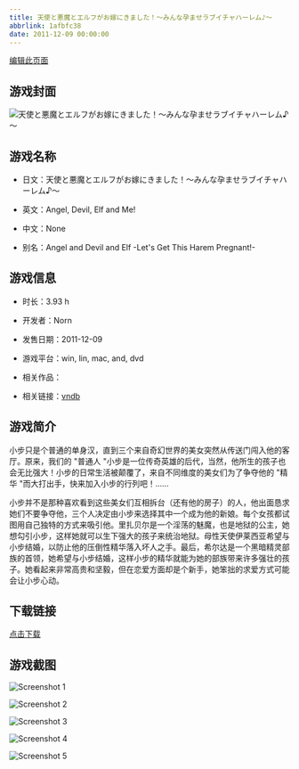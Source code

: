 ```yaml
---
title: 天使と悪魔とエルフがお嫁にきました！～みんな孕ませラブイチャハーレム♪～
abbrlink: 1afbfc38
date: 2011-12-09 00:00:00
---
```

[编辑此页面](https://github.com/ACG-3/ADV3-source/blob/main/source/_posts/games/%E5%A4%A9%E4%BD%BF%E3%81%A8%E6%82%AA%E9%AD%94%E3%81%A8%E3%82%A8%E3%83%AB%E3%83%95%E3%81%8C%E3%81%8A%E5%AB%81%E3%81%AB%E3%81%8D%E3%81%BE%E3%81%97%E3%81%9F%EF%BC%81%EF%BD%9E%E3%81%BF%E3%82%93%E3%81%AA%E5%AD%95%E3%81%BE%E3%81%9B%E3%83%A9%E3%83%96%E3%82%A4%E3%83%81%E3%83%A3%E3%83%8F%E3%83%BC%E3%83%AC%E3%83%A0%E2%99%AA%EF%BD%9E.md)

## 游戏封面

![天使と悪魔とエルフがお嫁にきました！～みんな孕ませラブイチャハーレム♪～](https%3A//pan.timero.xyz/onedrive/img_lib_001/%E5%A4%A9%E4%BD%BF%E3%81%A8%E6%82%AA%E9%AD%94%E3%81%A8%E3%82%A8%E3%83%AB%E3%83%95%E3%81%8C%E3%81%8A%E5%AB%81%E3%81%AB%E3%81%8D%E3%81%BE%E3%81%97%E3%81%9F%EF%BC%81%EF%BD%9E%E3%81%BF%E3%82%93%E3%81%AA%E5%AD%95%E3%81%BE%E3%81%9B%E3%83%A9%E3%83%96%E3%82%A4%E3%83%81%E3%83%A3%E3%83%8F%E3%83%BC%E3%83%AC%E3%83%A0%E2%99%AA%EF%BD%9E_cover.avif)


## 游戏名称

- 日文：天使と悪魔とエルフがお嫁にきました！～みんな孕ませラブイチャハーレム♪～
- 英文：Angel, Devil, Elf and Me!
- 中文：None

- 别名：Angel and Devil and Elf -Let's Get This Harem Pregnant!-


## 游戏信息

- 时长：3.93 h
- 开发者：Norn
- 发售日期：2011-12-09
- 游戏平台：win, lin, mac, and, dvd
- 相关作品：

- 相关链接：[vndb](https://vndb.org/v8491)


## 游戏简介

小步只是个普通的单身汉，直到三个来自奇幻世界的美女突然从传送门闯入他的客厅。原来，我们的 "普通人 "小步是一位传奇英雄的后代，当然，他所生的孩子也会无比强大！小步的日常生活被颠覆了，来自不同维度的美女们为了争夺他的 "精华 "而大打出手，快来加入小步的行列吧！......

小步并不是那种喜欢看到这些美女们互相拆台（还有他的房子）的人，他出面恳求她们不要争夺他，三个人决定由小步来选择其中一个成为他的新娘。每个女孩都试图用自己独特的方式来吸引他。里扎贝尔是一个淫荡的魅魔，也是地狱的公主，她想勾引小步，这样她就可以生下强大的孩子来统治地狱。母性天使伊莱西亚希望与小步结婚，以防止他的压倒性精华落入坏人之手。最后，希尔达是一个黑暗精灵部族的首领，她希望与小步结婚，这样小步的精华就能为她的部族带来许多强壮的孩子。她看起来非常高贵和坚毅，但在恋爱方面却是个新手，她笨拙的求爱方式可能会让小步心动。




## 下载链接

[点击下载](https://pan.timero.xyz/onedrive/adv_lib_001/%E5%A4%A9%E4%BD%BF%E3%81%A8%E6%82%AA%E9%AD%94%E3%81%A8%E3%82%A8%E3%83%AB%E3%83%95%E3%81%8C%E3%81%8A%E5%AB%81%E3%81%AB%E3%81%8D%E3%81%BE%E3%81%97%E3%81%9F%EF%BC%81%EF%BD%9E%E3%81%BF%E3%82%93%E3%81%AA%E5%AD%95%E3%81%BE%E3%81%9B%E3%83%A9%E3%83%96%E3%82%A4%E3%83%81%E3%83%A3%E3%83%8F%E3%83%BC%E3%83%AC%E3%83%A0%E2%99%AA%EF%BD%9E)


## 游戏截图


![Screenshot 1](https%3A//pan.timero.xyz/onedrive/img_lib_001/%E5%A4%A9%E4%BD%BF%E3%81%A8%E6%82%AA%E9%AD%94%E3%81%A8%E3%82%A8%E3%83%AB%E3%83%95%E3%81%8C%E3%81%8A%E5%AB%81%E3%81%AB%E3%81%8D%E3%81%BE%E3%81%97%E3%81%9F%EF%BC%81%EF%BD%9E%E3%81%BF%E3%82%93%E3%81%AA%E5%AD%95%E3%81%BE%E3%81%9B%E3%83%A9%E3%83%96%E3%82%A4%E3%83%81%E3%83%A3%E3%83%8F%E3%83%BC%E3%83%AC%E3%83%A0%E2%99%AA%EF%BD%9E_Screenshot_1.avif)

![Screenshot 2](https%3A//pan.timero.xyz/onedrive/img_lib_001/%E5%A4%A9%E4%BD%BF%E3%81%A8%E6%82%AA%E9%AD%94%E3%81%A8%E3%82%A8%E3%83%AB%E3%83%95%E3%81%8C%E3%81%8A%E5%AB%81%E3%81%AB%E3%81%8D%E3%81%BE%E3%81%97%E3%81%9F%EF%BC%81%EF%BD%9E%E3%81%BF%E3%82%93%E3%81%AA%E5%AD%95%E3%81%BE%E3%81%9B%E3%83%A9%E3%83%96%E3%82%A4%E3%83%81%E3%83%A3%E3%83%8F%E3%83%BC%E3%83%AC%E3%83%A0%E2%99%AA%EF%BD%9E_Screenshot_2.avif)

![Screenshot 3](https%3A//pan.timero.xyz/onedrive/img_lib_001/%E5%A4%A9%E4%BD%BF%E3%81%A8%E6%82%AA%E9%AD%94%E3%81%A8%E3%82%A8%E3%83%AB%E3%83%95%E3%81%8C%E3%81%8A%E5%AB%81%E3%81%AB%E3%81%8D%E3%81%BE%E3%81%97%E3%81%9F%EF%BC%81%EF%BD%9E%E3%81%BF%E3%82%93%E3%81%AA%E5%AD%95%E3%81%BE%E3%81%9B%E3%83%A9%E3%83%96%E3%82%A4%E3%83%81%E3%83%A3%E3%83%8F%E3%83%BC%E3%83%AC%E3%83%A0%E2%99%AA%EF%BD%9E_Screenshot_3.avif)

![Screenshot 4](https%3A//pan.timero.xyz/onedrive/img_lib_001/%E5%A4%A9%E4%BD%BF%E3%81%A8%E6%82%AA%E9%AD%94%E3%81%A8%E3%82%A8%E3%83%AB%E3%83%95%E3%81%8C%E3%81%8A%E5%AB%81%E3%81%AB%E3%81%8D%E3%81%BE%E3%81%97%E3%81%9F%EF%BC%81%EF%BD%9E%E3%81%BF%E3%82%93%E3%81%AA%E5%AD%95%E3%81%BE%E3%81%9B%E3%83%A9%E3%83%96%E3%82%A4%E3%83%81%E3%83%A3%E3%83%8F%E3%83%BC%E3%83%AC%E3%83%A0%E2%99%AA%EF%BD%9E_Screenshot_4.avif)

![Screenshot 5](https%3A//pan.timero.xyz/onedrive/img_lib_001/%E5%A4%A9%E4%BD%BF%E3%81%A8%E6%82%AA%E9%AD%94%E3%81%A8%E3%82%A8%E3%83%AB%E3%83%95%E3%81%8C%E3%81%8A%E5%AB%81%E3%81%AB%E3%81%8D%E3%81%BE%E3%81%97%E3%81%9F%EF%BC%81%EF%BD%9E%E3%81%BF%E3%82%93%E3%81%AA%E5%AD%95%E3%81%BE%E3%81%9B%E3%83%A9%E3%83%96%E3%82%A4%E3%83%81%E3%83%A3%E3%83%8F%E3%83%BC%E3%83%AC%E3%83%A0%E2%99%AA%EF%BD%9E_Screenshot_5.avif)

